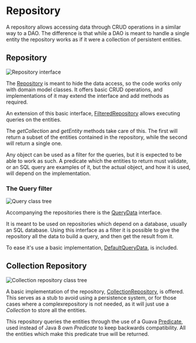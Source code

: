 # Repository

A repository allows accessing data through CRUD operations in a similar way to a DAO. The difference is that while a DAO is meant to handle a single entity the repository works as if it were a collection of persistent entities.

## Repository

![Repository interface](./images/repository_class_tree.png)

The [Repository][repository] is meant to hide the data access, so the code works only with domain model classes. It offers basic CRUD operations, and implementations of it may extend the interface and add methods as required.

An extension of this basic interface, [FilteredRepository][filtered_repository] allows executing queries on the entities.

The _getCollection_ and _getEntity_ methods take care of this. The first will return a subset of the entities contained in the repository, while the second will return a single one. 

Any object can be used as a filter for the queries, but it is expected to be able to work as such. A predicate which the entities to return must validate, or an SQL query are examples of it, but the actual object, and how it is used, will depend on the implementation.

### The Query filter

![Query class tree](./images/query_class_tree.png)

Accompanying the repositories there is the [QueryData][query_data] interface.

It is meant to be used on repositories which depend on a database, usually an SQL database. Using this interface as a filter it is possible to give the repository all the data to build a query, and then get the result from it.

To ease it's use a basic implementation, [DefaultQueryData][default_query_data], is included.

## Collection Repository

![Collection repository class tree](./images/collection_repository_class_tree.png)

A basic implementation of the repository, [CollectionRepository][collection_repository], is offered. This serves as a stub to avoid using a persistence system, or for those cases where a complexrepository is not needed, as it will just use a _Collection_ to store all the entities.

This repository queries the entities through the use of a Guava [Predicate][predicate], used instead of Java 8 own _Predicate_ to keep backwards compatibility. All the entities which make this predicate true will be returned.

[repository]: ./apidocs/com/wandrell/pattern/repository/Repository.html
[filtered_repository]: ./apidocs/com/wandrell/pattern/repository/FilteredRepository.html
[query_data]: ./apidocs/com/wandrell/pattern/repository/QueryData.html
[default_query_data]: ./apidocs/com/wandrell/pattern/repository/DefaultQueryData.html
[collection_repository]: ./apidocs/com/wandrell/pattern/repository/CollectionRepository.html
[predicate]: http://docs.guava-libraries.googlecode.com/git/javadoc/com/google/common/base/Predicate.html